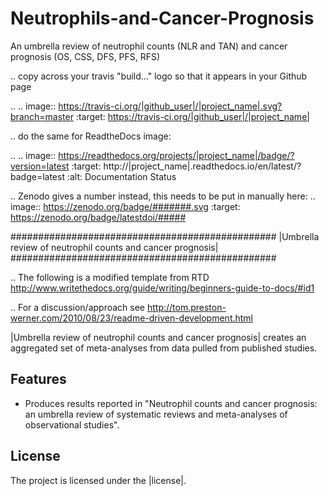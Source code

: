 # Neutrophils-and-Cancer-Prognosis

An umbrella review of neutrophil counts (NLR and TAN) and cancer prognosis (OS, CSS, DFS, PFS, RFS)

.. copy across your travis "build..." logo so that it appears in your Github page

.. .. image:: https://travis-ci.org/|github_user|/|project_name|.svg?branch=master
    :target: https://travis-ci.org/|github_user|/|project_name|

.. do the same for ReadtheDocs image:

.. .. image:: https://readthedocs.org/projects/|project_name|/badge/?version=latest
    :target: http://|project_name|.readthedocs.io/en/latest/?badge=latest
    :alt: Documentation Status

.. Zenodo gives a number instead, this needs to be put in manually here:
.. image:: https://zenodo.org/badge/#######.svg
    :target: https://zenodo.org/badge/latestdoi/#####

################################################
|Umbrella review of neutrophil counts and cancer prognosis|
################################################


.. The following is a modified template from RTD
    http://www.writethedocs.org/guide/writing/beginners-guide-to-docs/#id1

.. For a discussion/approach see 
    http://tom.preston-werner.com/2010/08/23/readme-driven-development.html

|Umbrella review of neutrophil counts and cancer prognosis| creates an aggregated set of meta-analyses from data pulled from published studies.


Features
--------

- Produces results reported in "Neutrophil counts and cancer prognosis: an umbrella review of systematic reviews and meta-analyses of observational studies".


License
-------

The project is licensed under the |license|.
